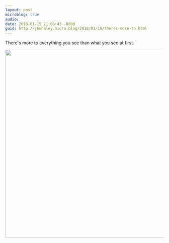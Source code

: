 ```yaml
---
layout: post
microblog: true
audio: 
date: 2018-01-15 21:06:43 -0800
guid: http://jbwhaley.micro.blog/2018/01/16/theres-more-to.html
---
```

There's more to everything you see than what you see at first.

<img src="http://www.jarrodwhaley.com/uploads/2018/e937fc66bc.jpg" width="600" height="599" />
